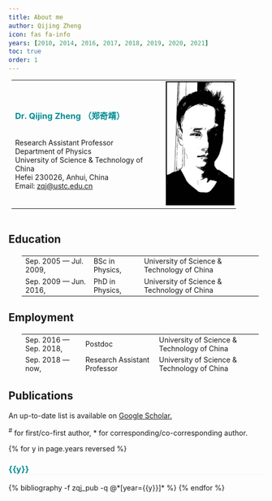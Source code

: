 ```yaml
---
title: About me
author: Qijing Zheng
icon: fas fa-info
years: [2010, 2014, 2016, 2017, 2018, 2019, 2020, 2021]
toc: true
order: 1
---
```


<table style="width:90%; margin: 0px 0px; padding:0px 6px; border: 0px solid #000000;">
    <tr>
        <td style="text-align:left">
            <span style="color: #008C93; font">
            <h3>
                Dr. Qijing Zheng （郑奇靖）
            </h3>
            </span>
			<br />
			Research Assistant Professor
			<br />
			Department of Physics
			<br />
			University of Science &amp; Technology of China
			<br />
			Hefei 230026, Anhui, China 
			<br />
			Email: <a href="mailto:zqj@ustc.edu.cn">zqj@ustc.edu.cn</a>
			<br />
        </td>
        <td style="text-align:right">
			<img style="border:2px solid #000000;" src="../assets/img/zqj.jpg" height="240px" />
		</td>
    </tr>
</table>
<br />

## Education

<table style="width:95%; margin: 20px 20px; padding:0px 6px; border: 0px solid #000000; height: 80px">
    <tr>
        <td>
            Sep. 2005 &mdash; Jul. 2009,
        </td>
        <td>BSc in Physics,</td>
        <td>University of Science &amp; Technology of China</td>
    </tr>
    <tr>
        <td>
            Sep. 2009 &mdash; Jun. 2016,
        </td>
        <td>PhD in Physics,</td>
        <td>University of Science &amp; Technology of China</td>
    </tr>
</table>

## Employment

<table style="width:95%; margin: 20px 20px; padding:0px 6px; border: 0px solid #000000; height: 80px">
    <tr>
        <td>
            Sep. 2016 &mdash; Sep. 2018,
        </td>
        <td>Postdoc</td>
        <td>University of Science &amp; Technology of China</td>
    </tr>
    <tr>
        <td>
            Sep. 2018 &mdash; now,
        </td>
        <td>Research Assistant Professor</td>
        <td>University of Science &amp; Technology of China</td>
    </tr>
</table>

## Publications

An up-to-date list is available on
<a href="https://scholar.google.com/citations?user=qeF95iQAAAAJ&hl=en">
Google Scholar.
</a>

<div>
    <sup>&#x23;</sup> for first/co-first author, * for corresponding/co-corresponding author.
</div>

{% for y in page.years reversed %}
  <h3  id="{{y}}" style="color: #008C93; border-bottom: 1px solid #f2f3f3;">{{y}}</h3>
  {% bibliography -f zqj_pub -q @*[year={{y}}]* %}
{% endfor %}
